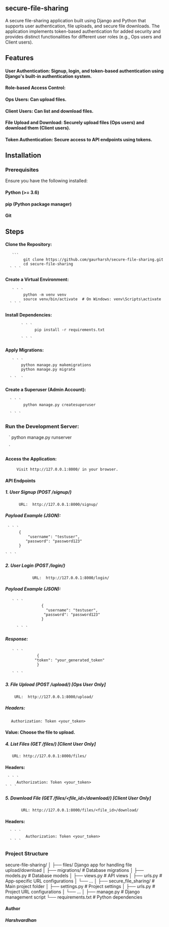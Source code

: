 ## secure-file-sharing
A secure file-sharing application built using Django and Python that supports user authentication, file uploads, and secure file downloads. The application implements token-based authentication for added security and provides distinct functionalities for different user roles (e.g., Ops users and Client users).

## Features
#### User Authentication: Signup, login, and token-based authentication using Django's built-in authentication system.
#### Role-based Access Control:
#### Ops Users: Can upload files.
#### Client Users: Can list and download files.
#### File Upload and Download: Securely upload files (Ops users) and download them (Client users).
#### Token Authentication: Secure access to API endpoints using tokens.


## Installation
###  Prerequisites
 Ensure you have the following installed:

#### Python (>= 3.6)
#### pip (Python package manager)
#### Git

## Steps
 #### Clone the Repository:
       ``` 
            git clone https://github.com/gaurharsh/secure-file-sharing.git
            cd secure-file-sharing
      ` ` ` 

 #### Create a Virtual Environment:
       ` ` `
            python -m venv venv
            source venv/bin/activate  # On Windows: venv\Scripts\activate
      ` ` `

#### Install Dependencies:
           ` ` ` 
                 pip install -r requirements.txt
            
           ` ` `
             

 ####  Apply Migrations:
       ` ` ` 
           python manage.py makemigrations
           python manage.py migrate
       
      ` `  `

#### Create a Superuser (Admin Account):
      ` ` `
            python manage.py createsuperuser
        
      ` ` ` 

### Run the Development Server:
 
   ` ` ` 
           python manage.py runserver
           
   ` ` ` 

####   Access the Application:

 
         Visit http://127.0.0.1:8000/ in your browser.
         
  


 #### API Endpoints

 ##### 1. User Signup (POST /signup/)
 
          URL:  http://127.0.0.1:8000/signup/ 
      
 
 

#####  Payload Example (JSON):
 
     ` ` ` 
          {
              "username": "testuser",
             "password": "password123"
          }
          
    ` ` ` 

##### 2. User Login (POST /login/)
       
                URL:  http://127.0.0.1:8000/login/
   
      


##### Payload Example (JSON):
       ` ` `
                    {
                      "username": "testuser",
                     "password": "password123"
                    }
 
         ` ` `

 ##### Response:
       ` ` `
                  {
                 "token": "your_generated_token"
                  }

       ` ` ` 

##### 3. File Upload (POST /upload/) [Ops User Only]

   
        URL:  http://127.0.0.1:8000/upload/ 
 


##### Headers:

 ` ` ` 
        Authorization: Token <your_token>
 ` ` `  

#### Value: Choose the file to upload.

#####  4. List Files (GET /files/) [Client User Only]

  
       URL: http://127.0.0.1:8000/files/ 
  


#### Headers:

     ` ` ` 
         Authorization: Token <your_token>
    ` ` ` 


##### 5. Download File (GET /files/<file_id>/download/) [Client User Only]
  
           URL: http://127.0.0.1:8000/files/<file_id>/download/


#### Headers:

      ` ` `
             Authorization: Token <your_token>
      ` ` `

###  Project Structure

  secure-file-sharing/
│
├── files/  Django app for handling file upload/download
│   ├── migrations/          # Database migrations
│   ├── models.py            # Database models
│   ├── views.py             # API views
│   ├── urls.py              # App-specific URL configurations
│   └── ...
│
├── secure_file_sharing/     # Main project folder
│   ├── settings.py          # Project settings
│   ├── urls.py              # Project URL configurations
│   └── ...
│
├── manage.py                # Django management script
 └── requirements.txt        # Python dependencies





#### Author
 ##### Harshvardhan 
